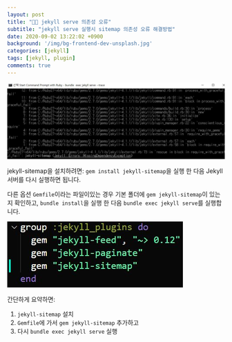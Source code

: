 ```yaml
---
layout: post
title: "👨‍💻 jekyll serve 의존성 오류"
subtitle: "jekyll serve 실행시 sitemap 의존성 오류 해결방법"
date: 2020-09-02 13:22:02 +0900
background: '/img/bg-frontend-dev-unsplash.jpg'
categories: [jekyll]
tags: [jekyll, plugin]
comments: true
---
```


![jekyll serve에서 fail](/img/posts/jeykll-sitemap-fail.jpg)

jekyll-sitemap을 설치하려면: `gem install jekyll-sitemap`을 실행 한 다음 Jekyll 서버를 다시 실행하면 됩니다.

다른 옵션 ```Gemfile```이라는 파일이있는 경우 기본 폴더에 ```gem jekyll-sitemap```이 있는지 확인하고, ```bundle install```을 실행 한 다음 ```bundle exec jekyll serve```를 실행합니다.

![jekyll serve에서 fail](/img/posts/jeykll-sitemap-gemfile.jpg)

간단하게 요약하면:
1. `jekyll-sitemap` 설치
2. `Gemfile`에 가서 `gem jekyll-sitemap` 추가하고
3. 다시 `bundle exec jekyll serve` 실행